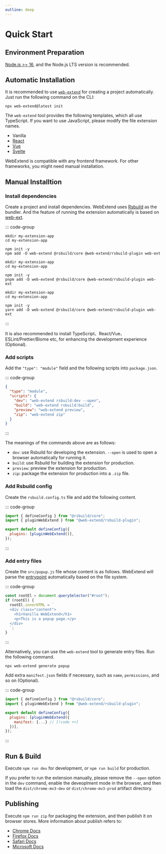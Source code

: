 ```yaml
---
outline: deep
---
```


# Quick Start

## Environment Preparation

[Node.js >= 16](https://nodejs.org/en/download), and the Node.js LTS version is recommended.

## Automatic Installation

It is recommended to use [`web-extend`](../../api/web-extend.md) for creating a project automatically. Just run the following command on the CLI:

```shell
npx web-extend@latest init
```

The `web-extend` tool provides the following templates, which all use TypeScript. If you want to use JavaScript, please modify the file extension names.

- Vanilla
- [React](https://react.dev/)
- [Vue](https://vuejs.org/)
- [Svelte](https://svelte.dev/)

WebExtend is compatible with any frontend framework. For other frameworks, you might need manual installation.

## Manual Installtion

### Install dependencies

Create a project and install dependencies. WebExtend uses [Rsbuild](https://rsbuild.dev/) as the bundler. And the feature of running the extension automatically is based on [web-ext](https://github.com/mozilla/web-ext).

::: code-group

```shell [npm]
mkdir my-extension-app
cd my-extension-app

npm init -y
npm add -D web-extend @rsbuild/core @web-extend/rsbuild-plugin web-ext
```

```shell [pnpm]
mkdir my-extension-app
cd my-extension-app

npm init -y
pnpm add -D web-extend @rsbuild/core @web-extend/rsbuild-plugin web-ext
```

```shell [yarn]
mkdir my-extension-app
cd my-extension-app

npm init -y
yarn add -D web-extend @rsbuild/core @web-extend/rsbuild-plugin web-ext
```

:::

It is also recommended to install TypeScript、React/Vue、ESLint/Prettier/Biome etc, for enhancing the development experience (Optional).

### Add scripts

Add the `"type": "module"` field and the following scripts into `package.json`.

::: code-group

```json [package.json]
{
  "type": "module",
  "scripts": {
    "dev": "web-extend rsbuild:dev --open",
    "build": "web-extend rsbuild:build",
    "preview": "web-extend preview",
    "zip": "web-extend zip"
  }
}
```

:::

The meanings of the commands above are as follows:

- `dev`: use Rsbuild for developing the extension. `--open` is used to open a browser automatically for running it.
- `build`: use Rsbuild for building the extension for production.
- `preview`: preview the extension for production.
- `zip`: package the extension for production into a `.zip` file.

### Add Rsbuild config

Create the `rsbuild.config.ts` file and add the following content.

::: code-group

```js [rsbuild.config.ts]
import { defineConfig } from "@rsbuild/core";
import { pluginWebExtend } from "@web-extend/rsbuild-plugin";

export default defineConfig({
  plugins: [pluginWebExtend()],
});
```

:::

### Add entry files

Create the `src/popup.js` file whose content is as follows. WebExtend will parse the [entrypoint](entrypoints.md) automatically based on the file system.

::: code-group

```js [src/popup.js]
const rootEl = document.querySelector("#root");
if (rootEl) {
  rootEl.innerHTML = `
  <div class="content">
    <h1>Vanilla WebExtend</h1>
    <p>This is a popup page.</p>
  </div>
  `;
}
```

:::

Alternatively, you can use the `web-extend` tool to generate entry files. Run the following command.

```shell
npx web-extend generate popup
```

Add extra `manifest.json` fields if necessary, such as `name`, `permissions`, and so on (Optional).

::: code-group

```js [rsbuild.config.ts]
import { defineConfig } from "@rsbuild/core";
import { pluginWebExtend } from "@web-extend/rsbuild-plugin";

export default defineConfig({
  plugins: [pluginWebExtend({
    manifest: {...} // [!code ++]
  })],
});
```

:::

## Run & Build

Execute `npm run dev` for development, or `npm run build` for production.

If you prefer to run the extension manually, please remove the `--open` option in the `dev` command, enable the deveoplment mode in the browser, and then load the `dist/chrome-mv3-dev` or `dist/chrome-mv3-prod` artifact directory.

## Publishing

Execute `npm run zip` for packaging the extension, and then publish it on browser stores. More information about publish refers to:

- [Chrome Docs](https://developer.chrome.com/docs/webstore/publish/)
- [Firefox Docs](https://extensionworkshop.com/documentation/publish/submitting-an-add-on/)
- [Safari Docs](https://developer.apple.com/documentation/safariservices/converting-a-web-extension-for-safari)
- [Microsoft Docs](https://learn.microsoft.com/en-us/microsoft-edge/extensions-chromium/publish/publish-extension)
